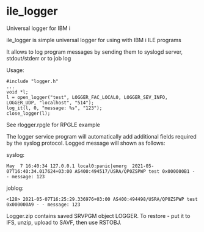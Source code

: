 # ile_logger
Universal logger for IBM i

ile_logger is simple universal logger for using with IBM i ILE programs

It allows to log program messages by sending them to syslogd server, stdout/stderr or to job log

Usage:

```
#include "logger.h"
...
void *l;
l = open_logger("test", LOGGER_FAC_LOCAL0, LOGGER_SEV_INFO, LOGGER_UDP, "localhost", "514");
log_it(l, 0, "message: %s", "123");
close_logger(l);
```

See rlogger.rpgle for RPGLE example

The logger service program will automatically add additional fields required by the syslog protocol. Logged message will shown as follows:

syslog:
```
May  7 16:40:34 127.0.0.1 local0:panic|emerg  2021-05-07T16:40:34.017624+03:00 AS400:494517/USRA/QP0ZSPWP test 0x000000B1 - - message: 123
```
joblog:
```
<128> 2021-05-07T16:25:29.336976+03:00 AS400:494498/USRA/QP0ZSPWP test 0x000000A9 - - message: 123                               
```
Logger.zip contains saved SRVPGM object LOGGER. To restore - put it to IFS, unzip, upload to SAVF, then use RSTOBJ.

